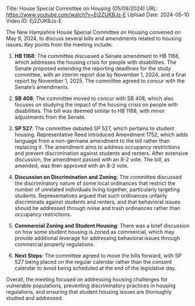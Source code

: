 Title: House Special Committee on Housing (05/09/2024)
URL: https://www.youtube.com/watch?v=Ej2ZUKBJs-E
Upload Date: 2024-05-10
Video ID: Ej2ZUKBJs-E

The New Hampshire House Special Committee on Housing convened on May 9, 2024, to discuss several bills and amendments related to housing issues. Key points from the meeting include:

1. **HB 1168**: The committee discussed a Senate amendment to HB 1168, which addresses the housing crisis for people with disabilities. The Senate proposed extending the reporting deadlines for the study committee, with an interim report due by November 1, 2024, and a final report by November 1, 2025. The committee agreed to concur with the Senate’s amendments.

2. **SB 408**: The committee moved to concur with SB 408, which also focuses on studying the impact of the housing crisis on people with disabilities. The bill was deemed similar to HB 1168, with minor adjustments from the Senate.

3. **SP 527**: The committee debated SP 527, which pertains to student housing. Representative Reed introduced Amendment 1752, which adds language from a non-germane amendment to the bill rather than replacing it. The amendment aims to address occupancy restrictions and prevent discrimination against students and renters. After extensive discussion, the amendment passed with an 8-2 vote. The bill, as amended, was then approved with an 8-2 vote.

4. **Discussion on Discrimination and Zoning**: The committee discussed the discriminatory nature of some local ordinances that restrict the number of unrelated individuals living together, particularly targeting students. Representatives argued that such ordinances unfairly discriminate against students and renters, and that behavioral issues should be addressed through noise and trash ordinances rather than occupancy restrictions.

5. **Commercial Zoning and Student Housing**: There was a brief discussion on how some student housing is zoned as commercial, which may provide additional leverage for addressing behavioral issues through commercial property regulations.

6. **Next Steps**: The committee agreed to move the bills forward, with SP 527 being placed on the regular calendar rather than the consent calendar to avoid being scheduled at the end of the legislative day.

Overall, the meeting focused on addressing housing challenges for vulnerable populations, preventing discriminatory practices in housing regulations, and ensuring that student housing issues are thoroughly studied and addressed.